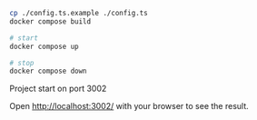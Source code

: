 ```bash
cp ./config.ts.example ./config.ts
docker compose build

# start
docker compose up

# stop
docker compose down
```

Project start on port 3002

Open [http://localhost:3002/](http://localhost:3002/) with your browser to see the result.